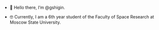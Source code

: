 - 🤙  Hello there, I’m @gshigin.

- 🤓  Currently, I am a 6th year student of the Faculty of Space Research at Moscow State University.
<!---
gshigin/gshigin is a ✨ special ✨ repository because its `README.md` (this file) appears on your GitHub profile.
You can click the Preview link to take a look at your changes.
--->
